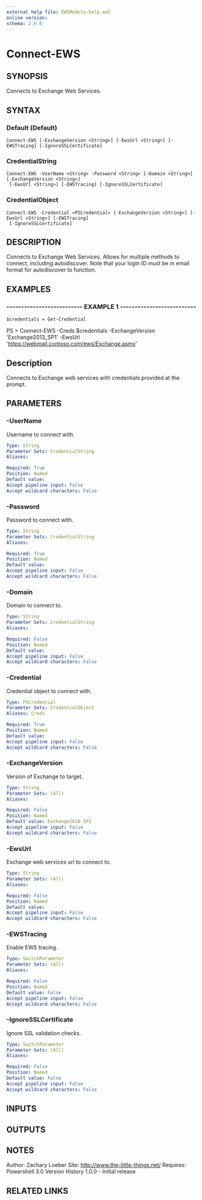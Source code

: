 ```yaml
---
external help file: EWSModule-help.xml
online version: 
schema: 2.0.0
---
```


# Connect-EWS
## SYNOPSIS
Connects to Exchange Web Services.

## SYNTAX

### Default (Default)
```
Connect-EWS [-ExchangeVersion <String>] [-EwsUrl <String>] [-EWSTracing] [-IgnoreSSLCertificate]
```

### CredentialString
```
Connect-EWS -UserName <String> -Password <String> [-Domain <String>] [-ExchangeVersion <String>]
 [-EwsUrl <String>] [-EWSTracing] [-IgnoreSSLCertificate]
```

### CredentialObject
```
Connect-EWS -Credential <PSCredential> [-ExchangeVersion <String>] [-EwsUrl <String>] [-EWSTracing]
 [-IgnoreSSLCertificate]
```

## DESCRIPTION
Connects to Exchange Web Services.
Allows for multiple methods to connect, including autodiscover.
Note that your login ID must be in email format for autodiscover to function.

## EXAMPLES

### -------------------------- EXAMPLE 1 --------------------------
```
$credentials = Get-Credential
```

PS \> Connect-EWS -Creds $credentials -ExchangeVersion 'Exchange2013_SP1' -EwsUrl 'https://webmail.contoso.com/ews/Exchange.asmx'

Description
-----------
Connects to Exchange web services with credentials provided at the prompt.

## PARAMETERS

### -UserName
Username to connect with.

```yaml
Type: String
Parameter Sets: CredentialString
Aliases: 

Required: True
Position: Named
Default value: 
Accept pipeline input: False
Accept wildcard characters: False
```

### -Password
Password to connect with.

```yaml
Type: String
Parameter Sets: CredentialString
Aliases: 

Required: True
Position: Named
Default value: 
Accept pipeline input: False
Accept wildcard characters: False
```

### -Domain
Domain to connect to.

```yaml
Type: String
Parameter Sets: CredentialString
Aliases: 

Required: False
Position: Named
Default value: 
Accept pipeline input: False
Accept wildcard characters: False
```

### -Credential
Credential object to connect with.

```yaml
Type: PSCredential
Parameter Sets: CredentialObject
Aliases: Creds

Required: True
Position: Named
Default value: 
Accept pipeline input: False
Accept wildcard characters: False
```

### -ExchangeVersion
Version of Exchange to target.

```yaml
Type: String
Parameter Sets: (All)
Aliases: 

Required: False
Position: Named
Default value: Exchange2010_SP2
Accept pipeline input: False
Accept wildcard characters: False
```

### -EwsUrl
Exchange web services url to connect to.

```yaml
Type: String
Parameter Sets: (All)
Aliases: 

Required: False
Position: Named
Default value: 
Accept pipeline input: False
Accept wildcard characters: False
```

### -EWSTracing
Enable EWS tracing.

```yaml
Type: SwitchParameter
Parameter Sets: (All)
Aliases: 

Required: False
Position: Named
Default value: False
Accept pipeline input: False
Accept wildcard characters: False
```

### -IgnoreSSLCertificate
Ignore SSL validation checks.

```yaml
Type: SwitchParameter
Parameter Sets: (All)
Aliases: 

Required: False
Position: Named
Default value: False
Accept pipeline input: False
Accept wildcard characters: False
```

## INPUTS

## OUTPUTS

## NOTES
Author: Zachary Loeber
Site: http://www.the-little-things.net/
Requires: Powershell 3.0
Version History
1.0.0 - Initial release

## RELATED LINKS

